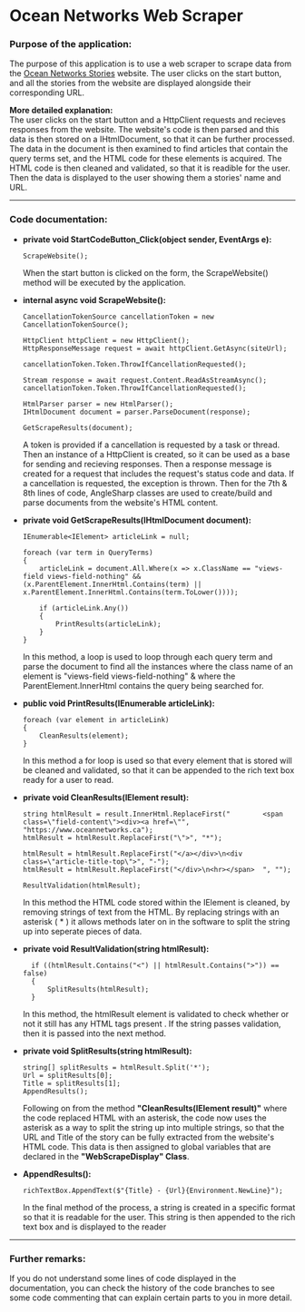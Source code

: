 # Ocean Networks Web Scraper
### Purpose of the application:
The purpose of this application is to use a web scraper to scrape data from the [Ocean Networks Stories](https://www.oceannetworks.ca/news/stories) website. The user clicks on the start button, and all the stories from the website are displayed alongside their corresponding URL.

**More detailed explanation:** <br>
The user clicks on the start button and a HttpClient requests and recieves responses from the website. The website's code is then parsed and this data is then stored on a IHtmlDocument, so that it can be further processed. The data in the document is then examined to find articles that contain the query terms set, and the HTML code for these elements is acquired. The HTML code is then cleaned and validated, so that it is readible for the user. Then the data is displayed to the user showing them a stories' name and URL.
____
### Code documentation:
* __private void StartCodeButton_Click(object sender, EventArgs e):__
	```
	ScrapeWebsite();
	```
	When the start button is clicked on the form, the ScrapeWebsite() method will be executed by the application.

* __internal async void ScrapeWebsite():__
	 ```
    CancellationTokenSource cancellationToken = new CancellationTokenSource();

	 HttpClient httpClient = new HttpClient();
     HttpResponseMessage request = await httpClient.GetAsync(siteUrl);

     cancellationToken.Token.ThrowIfCancellationRequested();

     Stream response = await request.Content.ReadAsStreamAsync();
     cancellationToken.Token.ThrowIfCancellationRequested();

     HtmlParser parser = new HtmlParser();
     IHtmlDocument document = parser.ParseDocument(response);

     GetScrapeResults(document);
	```
	A token is provided if a cancellation is requested by a task or thread. Then an instance of a HttpClient is created, so it can be used as a base for sending and recieving responses. Then a response message is created for a request that includes the request's status code and data.  If a cancellation is requested, the exception is thrown. Then for the 7th & 8th lines of code, AngleSharp classes are used to create/build and parse documents from the website's HTML content.

* __private void GetScrapeResults(IHtmlDocument document):__
	```
	IEnumerable<IElement> articleLink = null;
	
    foreach (var term in QueryTerms)
    {
        articleLink = document.All.Where(x => x.ClassName == "views-field views-field-nothing" && (x.ParentElement.InnerHtml.Contains(term) || x.ParentElement.InnerHtml.Contains(term.ToLower())));

        if (articleLink.Any())
        {
            PrintResults(articleLink);
        }
    }            
	```
	In this method, a loop is used to loop through each query term and parse the document to find all the instances where the class name of an element is "views-field views-field-nothing" & where the ParentElement.InnerHtml contains the query being searched for.

* __public void PrintResults(IEnumerable<IElement> articleLink):__
	```
	foreach (var element in articleLink)
	{
		CleanResults(element);
	}
	```
	In this method a for loop is used so that every element that is stored will be cleaned and validated, so that it can be appended to the rich text box ready for a user to read.

* __private void CleanResults(IElement result):__
	```
	string htmlResult = result.InnerHtml.ReplaceFirst("        <span class=\"field-content\"><div><a href=\"", "https://www.oceannetworks.ca");
	htmlResult = htmlResult.ReplaceFirst("\">", "*");
	
	htmlResult = htmlResult.ReplaceFirst("</a></div>\n<div class=\"article-title-top\">", "-");
	htmlResult = htmlResult.ReplaceFirst("</div>\n<hr></span>  ", "");

	ResultValidation(htmlResult);
	```
	In this method the HTML code stored within the IElement is cleaned, by removing strings of text from the HTML. By replacing strings with an asterisk ( * ) it allows methods later on in the software to split the string up into seperate pieces of data.
* __private void ResultValidation(string htmlResult):__
	```
	  if ((htmlResult.Contains("<") || htmlResult.Contains(">")) == false)
	  {
	      SplitResults(htmlResult);
	  }
	```
	In this method, the htmlResult element is validated to check whether or not it still has any HTML tags present . If the string passes validation, then it is passed into the next method.

* __private void SplitResults(string htmlResult):__ 
	```
	string[] splitResults = htmlResult.Split('*');
    Url = splitResults[0];
    Title = splitResults[1];
    AppendResults();
	```
	Following on from the method __"CleanResults(IElement result)"__ where the code replaced HTML with an asterisk, the code now uses the asterisk as a way to split the string up into multiple strings, so that the URL and Title of the story can be fully extracted from the website's HTML code. This data is then assigned to global variables that are declared in the **"WebScrapeDisplay" Class**.
* __AppendResults():__
	```
	richTextBox.AppendText($"{Title} - {Url}{Environment.NewLine}");
	```
	In the final method of the process, a string is created in a specific format so that it is readable for the user. This string is then appended to the rich text box and is displayed to the reader
____
### Further remarks:
If you do not understand some lines of code displayed in the documentation, you can check the history of the code branches to see some code commenting that can explain certain parts to you in more detail.
